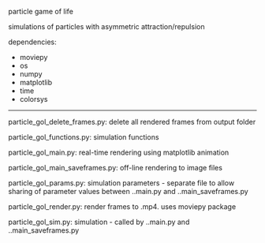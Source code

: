 particle game of life

simulations of particles with asymmetric attraction/repulsion

dependencies:
- moviepy
- os
- numpy
- matplotlib
- time
- colorsys

----

  particle_gol_delete_frames.py: delete all rendered frames from output folder
  
  particle_gol_functions.py: simulation functions
  
  particle_gol_main.py: real-time rendering using matplotlib animation
  
  particle_gol_main_saveframes.py: off-line rendering to image files
  
  particle_gol_params.py: simulation parameters - separate file to allow sharing of parameter values between ..main.py and ..main_saveframes.py
  
  particle_gol_render.py: render frames to .mp4. uses moviepy package
  
  particle_gol_sim.py: simulation - called by ..main.py and ..main_saveframes.py
